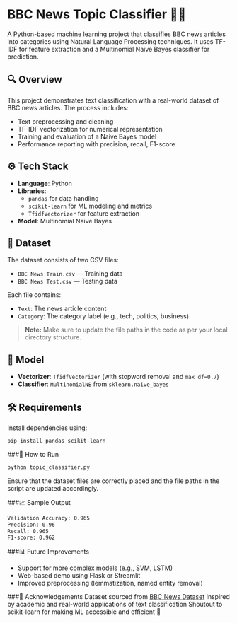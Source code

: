 # BBC News Topic Classifier 📰🤖

A Python-based machine learning project that classifies BBC news articles into categories using Natural Language Processing techniques. It uses TF-IDF for feature extraction and a Multinomial Naive Bayes classifier for prediction.

## 🔍 Overview

This project demonstrates text classification with a real-world dataset of BBC news articles. The process includes:

- Text preprocessing and cleaning
- TF-IDF vectorization for numerical representation
- Training and evaluation of a Naive Bayes model
- Performance reporting with precision, recall, F1-score

## ⚙️ Tech Stack

- **Language**: Python
- **Libraries**:
  - `pandas` for data handling
  - `scikit-learn` for ML modeling and metrics
  - `TfidfVectorizer` for feature extraction
- **Model**: Multinomial Naive Bayes

## 📁 Dataset

The dataset consists of two CSV files:

- `BBC News Train.csv` — Training data
- `BBC News Test.csv` — Testing data

Each file contains:
- `Text`: The news article content
- `Category`: The category label (e.g., tech, politics, business)

> **Note:** Make sure to update the file paths in the code as per your local directory structure.

## 🧠 Model

- **Vectorizer**: `TfidfVectorizer` (with stopword removal and `max_df=0.7`)
- **Classifier**: `MultinomialNB` from `sklearn.naive_bayes`

## 🛠️ Requirements

Install dependencies using:

```bash
pip install pandas scikit-learn
```

###🚀 How to Run
```bash
python topic_classifier.py
```
Ensure that the dataset files are correctly placed and the file paths in the script are updated accordingly.

###📈 Sample Output
```bash
Validation Accuracy: 0.965
Precision: 0.96
Recall: 0.965
F1-score: 0.962
```

###📊 Future Improvements
- Support for more complex models (e.g., SVM, LSTM)
- Web-based demo using Flask or Streamlit
- Improved preprocessing (lemmatization, named entity removal)

###🙌 Acknowledgements
Dataset sourced from [BBC News Dataset](https://www.kaggle.com/competitions/learn-ai-bbc/)
Inspired by academic and real-world applications of text classification
Shoutout to scikit-learn for making ML accessible and efficient 🚀


